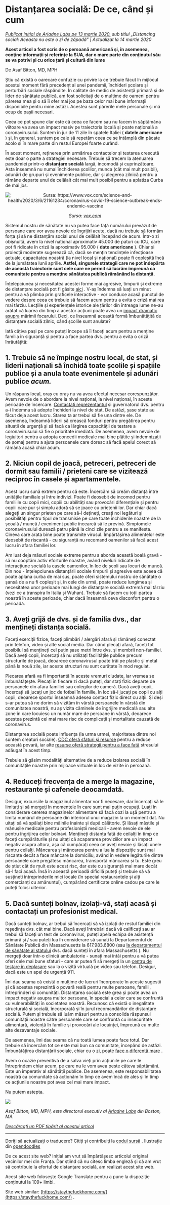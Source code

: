 # Distanțarea socială: De ce, când și cum

_[Publicat inițial de Ariadne Labs pe 13 martie 2020,](https://www.ariadnelabs.org/resources/articles/news/social-distancing-this-is-not-a-snow-day) sub titlul „Distancing social: Aceasta nu este o zi de zăpadă” | Actualizat la 14 martie 2020_

**Acest articol a fost scris de o persoană americană și, în asemenea, conține informații și referințe la SUA, dar o mare parte din conținutul său se va potrivi și cu orice țară și cultură din lume**

De Asaf Bitton, MD, MPH

Știu că există o oarecare confuzie cu privire la ce trebuie făcut în mijlocul acestui moment fără precedent al unei pandemii, închideri școlare și perturbări sociale răspândite. În calitate de medic de asistență primară și de lider de sănătate publică, am fost solicitați de o mulțime de oameni pentru părerea mea și o să îi ofer mai jos pe baza celor mai bune informații disponibile pentru mine astăzi. Acestea sunt părerile mele personale și mă ocup de pașii necesari.

Ceea ce pot spune clar este că ceea ce facem sau nu facem în săptămâna viitoare va avea un impact masiv pe traiectoria locală și poate națională a coronavirusului. Suntem în jur de 11 zile în spatele Italiei ( **datele americane** ) și, în general, suntem pe cale să repetăm ceea ce se întâmplă din păcate acolo și în mare parte din restul Europei foarte curând.

În acest moment, reținerea prin urmărirea contactelor și testarea crescută este doar o parte a strategiei necesare. Trebuie să trecem la atenuarea pandemiei printr-o **distanțare socială** largă, incomodă și cuprinzătoare. Asta înseamnă nu numai închiderea școlilor, munca (cât mai mult posibil), adunări de grupuri și evenimente publice, dar și alegerea zilnică pentru a rămâne departe unul de celălalt cât mai mult posibil pentru a aplatiza Curba de mai jos.

<center><img src="/graph.jpeg" alt="Sursa: https://www.vox.com/science-and-health/2020/3/6/21161234/coronavirus-covid-19-science-outbreak-ends-endemic-vaccine"><p><em>Sursa: <a href="https://www.vox.com/science-and-health/2020/3/6/21161234/coronavirus-covid-19-science-outbreak-ends-endemic-vaccine">vox.com</a></em></p></center>

Sistemul nostru de sănătate nu va putea face față numărului prevăzut de persoane care vor avea nevoie de îngrijiri acute, dacă nu trebuie să formăm forța și să ne distanțăm social unul de celălalt începând de acum. Într-o zi obișnuită, avem la nivel național aproximativ 45.000 de paturi cu ICU, care pot fi ridicate în criză la aproximativ 95.000 ( **date americane** ). Chiar și proiecții moderate sugerează că, dacă se mențin tendințele infecțioase actuale, capacitatea noastră (la nivel local și național) poate fi copleșită încă de la jumătatea lunii aprilie. **Astfel, singurele strategii care ne pot îndepărta de această traiectorie sunt cele care ne permit să lucrăm împreună ca comunitate pentru a menține sănătatea publică rămânând la distanță.**

Înțelepciunea și necesitatea acestei forme mai agresive, timpurii și extreme de distanțare socială pot fi găsite [aici](https://www.nytimes.com/interactive/2020/03/13/opinion/coronavirus-trump-response.html?action=click&module=Opinion&pgtype=Homepage--) . V-aș îndemna să luați un minut pentru a vă plimba prin graficele interactive - vor conduce acasă punctul de vedere despre ceea ce trebuie să facem acum pentru a evita o criză mai rea mai târziu. Lecțiile și experiențele istorice ale țărilor din întreaga lume ne-au arătat că luarea din timp a acestor acțiuni poate avea un [impact dramatic asupra](https://bmcpublichealth.biomedcentral.com/articles/10.1186/s12889-018-5446-1) mărimii focarului. Deci, ce înseamnă această formă îmbunătățită de distanțare socială zilnic, când școlile sunt anulate?

Iată câțiva pași pe care puteți începe să îi faceți acum pentru a menține familia în siguranță și pentru a face partea dvs. pentru a evita o criză înrăutățită:

## 1\. Trebuie să ne împinge nostru local, de stat, și liderii naționali să închidă toate școlile și spațiile publice și a anula toate evenimentele și adunări publice _acum._

Un răspuns local, oraș cu oraș nu va avea efectul necesar corespunzător. Avem nevoie de o abordare la nivel național, la nivel național, în aceste perioade de încercare. [Contactați reprezentantul](https://www.house.gov/representatives/find-your-representative) și guvernatorul dvs. pentru a-i îndemna să adopte închideri la nivel de stat. De astăzi, șase state au făcut deja acest lucru. Starea ta ar trebui să fie una dintre ele. De asemenea, îndeamnă liderii să crească fonduri pentru pregătirea pentru situații de urgență și să facă ca lărgirea capacității de testare a coronavirusului să fie o prioritate imediată. De asemenea, avem nevoie de legiuitori pentru a adopta concedii medicale mai bine plătite și indemnizații de șomaj pentru a ajuta persoanele care doresc să facă apelul corect să rămână acasă chiar acum.

## 2\. Niciun copil de joacă, petreceri, petreceri de dormit sau familii / prieteni care se vizitează reciproc în casele și apartamentele.

Acest lucru sună extrem pentru că este. Încercăm să creăm distanță între unitățile familiale și între indivizi. Poate fi deosebit de incomod pentru familiile cu copii mici, copiii cu abilități sau provocări diferențiale și pentru copiii care pur și simplu adoră să se joace cu prietenii lor. Dar chiar dacă alegeți un singur prieten pe care să-l dețineți, creați noi legături și posibilități pentru tipul de transmisie pe care toate închiderile noastre de la școală / muncă / eveniment public încearcă să le prevină. Simptomele coronavirusului durează patru până la cinci zile pentru a se manifesta. Cineva care arata bine poate transmite virusul. Împărtășirea alimentelor este deosebit de riscantă - cu siguranță nu recomand oamenilor să facă acest lucru în afara familiei lor.

Am luat deja măsuri sociale extreme pentru a aborda această boală gravă - să nu cooptăm activ eforturile noastre, având niveluri ridicate de interacțiune socială la casele oamenilor, în loc de școli sau locuri de muncă. Din nou - înțelepciunea distanțării sociale timpurii și agresive este aceea că poate aplana curba de mai sus, poate oferi sistemului nostru de sănătate o șansă de a nu fi copleșit și, în cele din urmă, poate reduce lungimea și necesitatea unor perioade mai lungi de distanțare socială extremă mai târziu (vezi ce a transpira în Italia și Wuhan). Trebuie să facem cu toții partea noastră în aceste perioade, chiar dacă înseamnă ceva disconfort pentru o perioadă.

## 3\. Aveți grijă de dvs. și de familia dvs., dar mențineți distanța socială.

Faceți exerciții fizice, faceți plimbări / alergări afară și rămâneți conectat prin telefon, video și alte social media. Dar când plecați afară, faceți tot posibilul să mențineți cel puțin șase metri între dvs. și membrii non-familiei. Dacă aveți copii, încercați să nu utilizați facilitățile publice precum structurile de joacă, deoarece coronavirusul poate trăi pe plastic și metal până la nouă zile, iar aceste structuri nu sunt curățate în mod regulat.

Plecarea afară va fi importantă în aceste vremuri ciudate, iar vremea se îmbunătățește. Plecați în fiecare zi dacă puteți, dar stați fizic departe de persoanele din afara familiei sau colegilor de cameră. Dacă aveți copii, încercați să jucați un joc de fotbal în familie, în loc să-i jucați pe copii cu alți copii, deoarece sportul înseamnă adesea contact fizic direct cu alții. Și deși s-ar putea să ne dorim să vizităm în vârstă persoanele în vârstă din comunitatea noastră, nu aș vizita căminele de îngrijire medicală sau alte zone în care locuiesc un număr mare de persoane în vârstă, deoarece acestea prezintă cel mai mare risc de complicații și mortalitate cauzată de coronavirus.

Distanțarea socială poate influența (la urma urmei, majoritatea dintre noi suntem creaturi sociale). [CDC oferă sfaturi și resurse](https://www.cdc.gov/coronavirus/2019-ncov/about/coping.html) pentru a reduce această povară, iar alte [resurse oferă strategii pentru a face față](https://www.verywellmind.com/managing-coronavirus-anxiety-4798909) stresului adăugat în acest timp.

Trebuie să găsim modalități alternative de a reduce izolarea socială în comunitățile noastre prin mijloace virtuale în loc de vizite în persoană.

## 4\. Reduceți frecvența de a merge la magazine, restaurante și cafenele deocamdată.

Desigur, excursiile la magazinul alimentar vor fi necesare, dar încercați să le limitați și să mergeți în momentele în care sunt mai puțin ocupați. Luați în considerare cererea magazinelor alimentare să facă cozi la ușă pentru a limita numărul de persoane din interiorul unui magazin la un moment dat. Nu uitați să vă spălați bine mâinile înainte și după călătorie. Și lăsați măștile și mănușile medicale pentru profesioniștii medicali - avem nevoie de ele pentru îngrijirea celor bolnavi. Mențineți distanța față de ceilalți în timp ce faceți cumpărăturile și nu uitați că acapararea proviziilor are un impact negativ asupra altora, așa că cumpărați ceea ce aveți nevoie și lăsați unele pentru ceilalți. Mâncarea și mâncarea pentru a lua la dispoziție sunt mai riscante decât a face mâncare la domiciliu, având în vedere legăturile dintre persoanele care pregătesc mâncarea, transportă mâncarea și tu. Este greu de știut cât de mult este acest risc, dar este cu siguranță mai mare decât să-l faci acasă. Însă în această perioadă dificilă puteți și trebuie să vă susțineți întreprinderile mici locale (în special restaurantele și alți comercianți cu amănuntul), cumpărând certificate online cadou pe care le puteți folosi ulterior.

## 5\. Dacă sunteți bolnav, izolați-vă, stați acasă și contactați un profesionist medical.

Dacă sunteți bolnav, ar trebui să încercați să vă izolați de restul familiei din reședința dvs. cât mai bine. Dacă aveți întrebări dacă vă calificați sau ar trebui să faceți un test de coronavirus, puteți apela echipa de asistență primară și / sau puteți lua în considerare să sunați la Departamentul de Sănătate Publică din Massachusetts la 617.983.6800 (sau [la departamentul de sănătate al statului](https://www.cdc.gov/coronavirus/2019-ncov/downloads/Phone-Numbers_State-and-Local-Health-Departments.pdf) dvs. dacă sunteți în afara Massachusetts ). Nu mergeți doar într-o clinică ambulatorie - sunați mai întâi pentru a vă putea oferi cele mai bune sfaturi - care ar putea fi să mergeți la un [centru de testare în deplasare](https://www.theverge.com/2020/3/11/21174880/coronavirus-testing-drive-thru-colorado-connecticut-washington) sau la o vizită virtuală pe video sau telefon. Desigur, dacă este un apel de urgență 911.

Îmi dau seama că există o mulțime de lucruri încorporate în aceste sugestii și că acestea reprezintă o povară reală pentru multe persoane, familii, întreprinderi și comunități. Distanțarea socială este grea și poate avea un impact negativ asupra multor persoane, în special a celor care se confruntă cu vulnerabilități în societatea noastră. Recunosc că există o inegalitate structurală și socială, încorporată și în jurul recomandărilor de distanțare socială. Putem și trebuie să luăm măsuri pentru a consolida răspunsul comunității noastre către persoanele care se confruntă cu insecuritate alimentară, violență în familie și provocări ale locuinței, împreună cu multe alte dezavantaje sociale.

De asemenea, îmi dau seama că nu toată lumea poate face totul. Dar trebuie să încercăm tot ce este mai bun ca comunitate, începând de astăzi. Îmbunătățirea distanțării sociale, chiar cu o zi, poate [face o diferență mare](https://www.ncbi.nlm.nih.gov/pubmed/19400970/) .

Avem o ocazie preventivă de a salva vieți prin acțiunile pe care le întreprindem chiar acum, pe care nu le vom avea peste câteva săptămâni. Este un imperativ al sănătății publice. De asemenea, este responsabilitatea noastră ca comunitate să acționăm în timp ce avem încă de ales și în timp ce acțiunile noastre pot avea cel mai mare impact.

Nu putem astepta.

![](/signature.png)

_Asaf Bitton, MD, MPH, este directorul executiv al [Ariadne Labs](https://www.ariadnelabs.org) din Boston, MA._

_[Descărcați un PDF tipărit al acestui articol](https://www.ariadnelabs.org/wp-content/uploads/sites/2/2020/03/Social-Distancing-This-is-Not-a-Snow-Day-Bitton.pdf)_

---

Doriți să actualizați o traducere? Citiți și contribuiți la [codul sursă](https://github.com/vvo/istayhome.info) . Ilustrație din [opendoodles](https://generator.opendoodles.com/)

De ce acest site web? Inițial am vrut să împărtășesc articolul original vecinilor mei din Franța. Dar știind că nu citesc limba engleză și că am vrut să contribuie la efortul de distanțare socială, am realizat acest site web.

Acest site web folosește Google Translate pentru a pune la dispoziție conținutul la 109+ limbi.

Site web similar: [https://staythefuckhome.com/](https://staythefuckhome.com/) .
